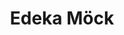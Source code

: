---
title: "Edeka Möck"
url: /reutlingen/edeka-moeck-friedrich-naumann-strasse/
shop: Supermarkt
---